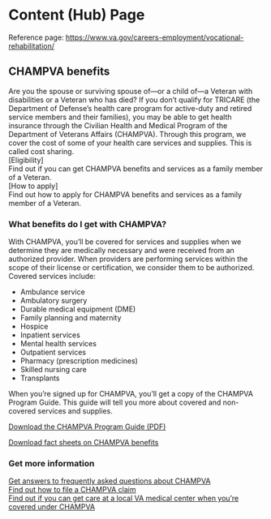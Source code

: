 # Content (Hub) Page
Reference page: https://www.va.gov/careers-employment/vocational-rehabilitation/

## CHAMPVA benefits

Are you the spouse or surviving spouse of—or a child of—a Veteran with disabilities or a Veteran who has died? If you don’t qualify for TRICARE (the Department of Defense’s health care program for active-duty and retired service members and their families), you may be able to get health insurance through the Civilian Health and Medical Program of the Department of Veterans Affairs (CHAMPVA). Through this program, we cover the cost of some of your health care services and supplies. This is called cost sharing.
<br/>[Eligibility]
<br/>Find out if you can get CHAMPVA benefits and services as a family member of a Veteran.
<br/>[How to apply]
<br/>Find out how to apply for CHAMPVA benefits and services as a family member of a Veteran.

### What benefits do I get with CHAMPVA?
With CHAMPVA, you’ll be covered for services and supplies when we determine they are medically necessary and were received from an authorized provider. When providers are performing services within the scope of their license or certification, we consider them to be authorized.
Covered services include:
- Ambulance service
- Ambulatory surgery
- Durable medical equipment (DME)
- Family planning and maternity
- Hospice
- Inpatient services
- Mental health services
- Outpatient services
- Pharmacy (prescription medicines)
- Skilled nursing care
- Transplants<br/>


When you’re signed up for CHAMPVA, you’ll get a copy of the CHAMPVA Program Guide. This guide will tell you more about covered and non-covered services and supplies.

[Download the CHAMPVA Program Guide (PDF)](https://www.va.gov/COMMUNITYCARE/docs/pubfiles/programguides/CHAMPVA-Guide.pdf) 

[Download fact sheets on CHAMPVA benefits](https://www.va.gov/COMMUNITYCARE/pubs/factsheets.asp#champva)


### Get more information
[Get answers to frequently asked questions about CHAMPVA](https://www.va.gov/COMMUNITYCARE/programs/dependents/champva/CHAMPVA-faq.asp)
<br/>[Find out how to file a CHAMPVA claim](https://www.va.gov/COMMUNITYCARE/programs/dependents/champva/champva-claim.asp)
<br/>[Find out if you can get care at a local VA medical center when you’re covered under CHAMPVA](https://www.va.gov/COMMUNITYCARE/programs/dependents/champva/CITI.asp)
